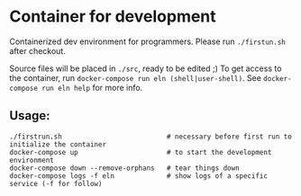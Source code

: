 # Container for development

Containerized dev environment for programmers.
Please run `./firstun.sh` after checkout.

Source files will be placed in `./src`, ready to be edited ;)
To get access to the container, run `docker-compose run eln (shell|user-shell)`.
See `docker-compose run eln help` for more info.

## Usage:

```
./firstrun.sh                          # necessary before first run to initialize the container
docker-compose up                      # to start the development environment
docker-compose down --remove-orphans   # tear things down
docker-compose logs -f eln             # show logs of a specific service (-f for follow)
```
